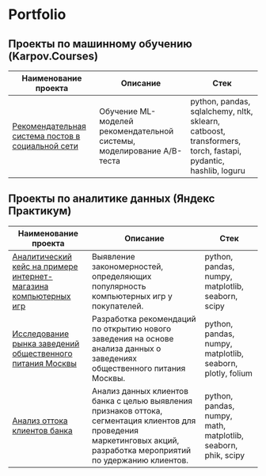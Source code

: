 # Portfolio

## Проекты по машинному обучению (Karpov.Courses)

| Наименование проекта | Описание | Стек |
|-----------|----------|----------|
| [Рекомендательная система постов в социальной сети](https://github.com/ilyaapa/map/tree/main/Recomendation%20System) | Обучение ML-моделей рекомендательной системы, моделирование A/B-теста | python, pandas, sqlalchemy, nltk, sklearn, catboost, transformers, torch, fastapi, pydantic, hashlib, loguru |



## Проекты по аналитике данных (Яндекс Практикум)

| Наименование проекта | Описание | Стек |
|----------|----------|----------|
| [Аналитический кейс на примере интернет-магазина компьютерных игр](https://github.com/ilyaapa/portfolio/tree/main/Computer%20Game%20Online%20Store) | Выявление закономерностей, определяющих популярность компьютерных игр у покупателей. | python, pandas, numpy, matplotlib, seaborn, scipy |
| [Исследование рынка заведений общественного питания Москвы](https://github.com/ilyaapa/portfolio/tree/main/Catering%20Research) | Разработка рекомендаций по открытию нового заведения на основе анализа данных о заведениях общественного питания Москвы. | python, pandas, numpy, matplotlib, seaborn, plotly, folium |
| [Анализ оттока клиентов банка](https://github.com/ilyaapa/portfolio/tree/main/Customer%20Churn) | Анализ данных клиентов банка с целью выявления признаков оттока, сегментация клиентов для проведения маркетинговых акций, разработка мероприятий по удержанию клиентов. | python, pandas, numpy, math, matplotlib, seaborn, phik, scipy |



